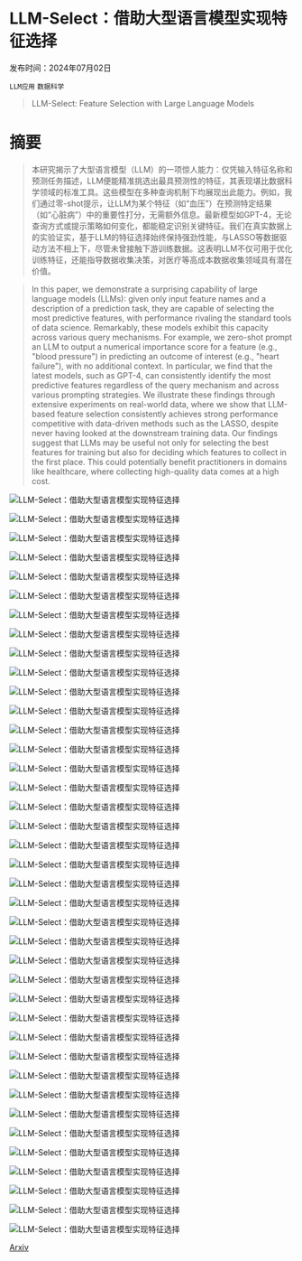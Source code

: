 # LLM-Select：借助大型语言模型实现特征选择

发布时间：2024年07月02日

`LLM应用` `数据科学`

> LLM-Select: Feature Selection with Large Language Models

# 摘要

> 本研究揭示了大型语言模型（LLM）的一项惊人能力：仅凭输入特征名称和预测任务描述，LLM便能精准挑选出最具预测性的特征，其表现堪比数据科学领域的标准工具。这些模型在多种查询机制下均展现出此能力。例如，我们通过零-shot提示，让LLM为某个特征（如“血压”）在预测特定结果（如“心脏病”）中的重要性打分，无需额外信息。最新模型如GPT-4，无论查询方式或提示策略如何变化，都能稳定识别关键特征。我们在真实数据上的实验证实，基于LLM的特征选择始终保持强劲性能，与LASSO等数据驱动方法不相上下，尽管未曾接触下游训练数据。这表明LLM不仅可用于优化训练特征，还能指导数据收集决策，对医疗等高成本数据收集领域具有潜在价值。

> In this paper, we demonstrate a surprising capability of large language models (LLMs): given only input feature names and a description of a prediction task, they are capable of selecting the most predictive features, with performance rivaling the standard tools of data science. Remarkably, these models exhibit this capacity across various query mechanisms. For example, we zero-shot prompt an LLM to output a numerical importance score for a feature (e.g., "blood pressure") in predicting an outcome of interest (e.g., "heart failure"), with no additional context. In particular, we find that the latest models, such as GPT-4, can consistently identify the most predictive features regardless of the query mechanism and across various prompting strategies. We illustrate these findings through extensive experiments on real-world data, where we show that LLM-based feature selection consistently achieves strong performance competitive with data-driven methods such as the LASSO, despite never having looked at the downstream training data. Our findings suggest that LLMs may be useful not only for selecting the best features for training but also for deciding which features to collect in the first place. This could potentially benefit practitioners in domains like healthcare, where collecting high-quality data comes at a high cost.

![LLM-Select：借助大型语言模型实现特征选择](../../../paper_images/2407.02694/x1.png)

![LLM-Select：借助大型语言模型实现特征选择](../../../paper_images/2407.02694/x2.png)

![LLM-Select：借助大型语言模型实现特征选择](../../../paper_images/2407.02694/x3.png)

![LLM-Select：借助大型语言模型实现特征选择](../../../paper_images/2407.02694/x4.png)

![LLM-Select：借助大型语言模型实现特征选择](../../../paper_images/2407.02694/x5.png)

![LLM-Select：借助大型语言模型实现特征选择](../../../paper_images/2407.02694/x6.png)

![LLM-Select：借助大型语言模型实现特征选择](../../../paper_images/2407.02694/x7.png)

![LLM-Select：借助大型语言模型实现特征选择](../../../paper_images/2407.02694/x8.png)

![LLM-Select：借助大型语言模型实现特征选择](../../../paper_images/2407.02694/x9.png)

![LLM-Select：借助大型语言模型实现特征选择](../../../paper_images/2407.02694/x10.png)

![LLM-Select：借助大型语言模型实现特征选择](../../../paper_images/2407.02694/x11.png)

![LLM-Select：借助大型语言模型实现特征选择](../../../paper_images/2407.02694/x12.png)

![LLM-Select：借助大型语言模型实现特征选择](../../../paper_images/2407.02694/x13.png)

![LLM-Select：借助大型语言模型实现特征选择](../../../paper_images/2407.02694/x14.png)

![LLM-Select：借助大型语言模型实现特征选择](../../../paper_images/2407.02694/x15.png)

![LLM-Select：借助大型语言模型实现特征选择](../../../paper_images/2407.02694/x16.png)

![LLM-Select：借助大型语言模型实现特征选择](../../../paper_images/2407.02694/x17.png)

![LLM-Select：借助大型语言模型实现特征选择](../../../paper_images/2407.02694/x18.png)

![LLM-Select：借助大型语言模型实现特征选择](../../../paper_images/2407.02694/x19.png)

![LLM-Select：借助大型语言模型实现特征选择](../../../paper_images/2407.02694/x20.png)

![LLM-Select：借助大型语言模型实现特征选择](../../../paper_images/2407.02694/x21.png)

![LLM-Select：借助大型语言模型实现特征选择](../../../paper_images/2407.02694/x22.png)

![LLM-Select：借助大型语言模型实现特征选择](../../../paper_images/2407.02694/x23.png)

![LLM-Select：借助大型语言模型实现特征选择](../../../paper_images/2407.02694/x24.png)

![LLM-Select：借助大型语言模型实现特征选择](../../../paper_images/2407.02694/x25.png)

![LLM-Select：借助大型语言模型实现特征选择](../../../paper_images/2407.02694/x26.png)

![LLM-Select：借助大型语言模型实现特征选择](../../../paper_images/2407.02694/x27.png)

![LLM-Select：借助大型语言模型实现特征选择](../../../paper_images/2407.02694/x28.png)

![LLM-Select：借助大型语言模型实现特征选择](../../../paper_images/2407.02694/x29.png)

![LLM-Select：借助大型语言模型实现特征选择](../../../paper_images/2407.02694/x30.png)

![LLM-Select：借助大型语言模型实现特征选择](../../../paper_images/2407.02694/x31.png)

![LLM-Select：借助大型语言模型实现特征选择](../../../paper_images/2407.02694/x32.png)

![LLM-Select：借助大型语言模型实现特征选择](../../../paper_images/2407.02694/x33.png)

![LLM-Select：借助大型语言模型实现特征选择](../../../paper_images/2407.02694/x34.png)

![LLM-Select：借助大型语言模型实现特征选择](../../../paper_images/2407.02694/x35.png)

![LLM-Select：借助大型语言模型实现特征选择](../../../paper_images/2407.02694/x36.png)

![LLM-Select：借助大型语言模型实现特征选择](../../../paper_images/2407.02694/x37.png)

![LLM-Select：借助大型语言模型实现特征选择](../../../paper_images/2407.02694/x38.png)

![LLM-Select：借助大型语言模型实现特征选择](../../../paper_images/2407.02694/x39.png)

[Arxiv](https://arxiv.org/abs/2407.02694)